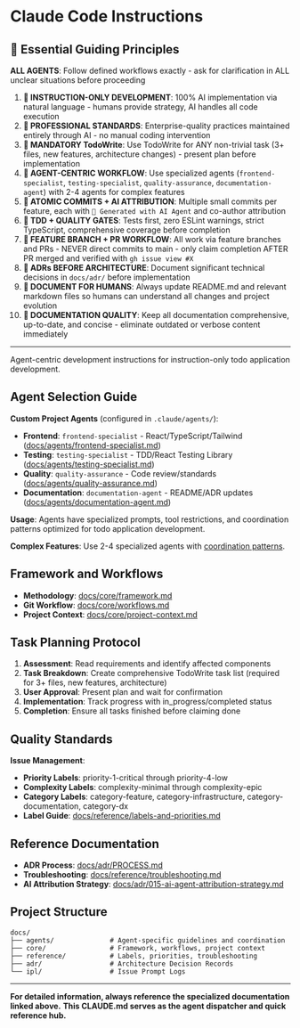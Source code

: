 # Claude Code Instructions

## 🚨 Essential Guiding Principles

**ALL AGENTS**: Follow defined workflows exactly - ask for clarification in ALL unclear situations before proceeding

1. **🚨 INSTRUCTION-ONLY DEVELOPMENT**: 100% AI implementation via natural language - humans provide strategy, AI handles
   all code execution
2. **🚨 PROFESSIONAL STANDARDS**: Enterprise-quality practices maintained entirely through AI - no manual coding
   intervention
3. **🚨 MANDATORY TodoWrite**: Use TodoWrite for ANY non-trivial task (3+ files, new features, architecture changes) -
   present plan before implementation
4. **🚨 AGENT-CENTRIC WORKFLOW**: Use specialized agents (`frontend-specialist`, `testing-specialist`,
   `quality-assurance`, `documentation-agent`) with 2-4 agents for complex features
5. **🚨 ATOMIC COMMITS + AI ATTRIBUTION**: Multiple small commits per feature, each with `🤖 Generated with AI Agent`
   and co-author attribution
6. **🚨 TDD + QUALITY GATES**: Tests first, zero ESLint warnings, strict TypeScript, comprehensive coverage before
   completion
7. **🚨 FEATURE BRANCH + PR WORKFLOW**: All work via feature branches and PRs - NEVER direct commits to main - only
   claim completion AFTER PR merged and verified with `gh issue view #X`
8. **🚨 ADRs BEFORE ARCHITECTURE**: Document significant technical decisions in `docs/adr/` before implementation
9. **🚨 DOCUMENT FOR HUMANS**: Always update README.md and relevant markdown files so humans can understand all
   changes and project evolution
10. **🚨 DOCUMENTATION QUALITY**: Keep all documentation comprehensive, up-to-date, and concise - eliminate outdated
    or verbose content immediately

---

Agent-centric development instructions for instruction-only todo application development.

## Agent Selection Guide

**Custom Project Agents** (configured in `.claude/agents/`):

- **Frontend**: `frontend-specialist` - React/TypeScript/Tailwind ([docs/agents/frontend-specialist.md](docs/agents/frontend-specialist.md))
- **Testing**: `testing-specialist` - TDD/React Testing Library ([docs/agents/testing-specialist.md](docs/agents/testing-specialist.md))
- **Quality**: `quality-assurance` - Code review/standards ([docs/agents/quality-assurance.md](docs/agents/quality-assurance.md))
- **Documentation**: `documentation-agent` - README/ADR updates ([docs/agents/documentation-agent.md](docs/agents/documentation-agent.md))

**Usage**: Agents have specialized prompts, tool restrictions, and coordination patterns optimized for todo application development.

**Complex Features**: Use 2-4 specialized agents with [coordination patterns](docs/agents/coordination-patterns.md).

## Framework and Workflows

- **Methodology**: [docs/core/framework.md](docs/core/framework.md)
- **Git Workflow**: [docs/core/workflows.md](docs/core/workflows.md)
- **Project Context**: [docs/core/project-context.md](docs/core/project-context.md)

## Task Planning Protocol

1. **Assessment**: Read requirements and identify affected components
2. **Task Breakdown**: Create comprehensive TodoWrite task list (required for 3+ files, new features, architecture)
3. **User Approval**: Present plan and wait for confirmation
4. **Implementation**: Track progress with in_progress/completed status
5. **Completion**: Ensure all tasks finished before claiming done

## Quality Standards

**Issue Management**:

- **Priority Labels**: priority-1-critical through priority-4-low
- **Complexity Labels**: complexity-minimal through complexity-epic
- **Category Labels**: category-feature, category-infrastructure, category-documentation, category-dx
- **Label Guide**: [docs/reference/labels-and-priorities.md](docs/reference/labels-and-priorities.md)

## Reference Documentation

- **ADR Process**: [docs/adr/PROCESS.md](docs/adr/PROCESS.md)
- **Troubleshooting**: [docs/reference/troubleshooting.md](docs/reference/troubleshooting.md)
- **AI Attribution Strategy**: [docs/adr/015-ai-agent-attribution-strategy.md](docs/adr/015-ai-agent-attribution-strategy.md)

## Project Structure

```text
docs/
├── agents/              # Agent-specific guidelines and coordination
├── core/                # Framework, workflows, project context
├── reference/           # Labels, priorities, troubleshooting
├── adr/                 # Architecture Decision Records
└── ipl/                 # Issue Prompt Logs
```

---

**For detailed information, always reference the specialized documentation linked above.**
**This CLAUDE.md serves as the agent dispatcher and quick reference hub.**
